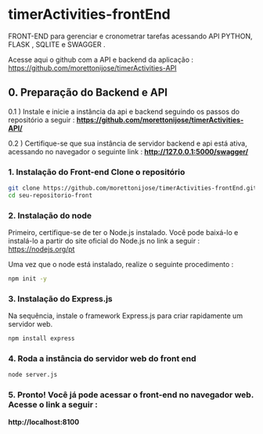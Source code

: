 # timerActivities-frontEnd

FRONT-END  para gerenciar e cronometrar tarefas acessando API PYTHON, FLASK , SQLITE e SWAGGER .

Acesse aqui o github com a API e backend da aplicação : https://github.com/morettonijose/timerActivities-API


## 0. Preparação do Backend e API 

0.1 ) Instale e inicie a instância da api e  backend seguindo os passos do repositório a seguir : **https://github.com/morettonijose/timerActivities-API/**

0.2 ) Certifique-se que sua instância de servidor backend e api está ativa, acessando no navegador o seguinte link :  **http://127.0.0.1:5000/swagger/**



### 1. Instalação do Front-end Clone o repositório

```bash
git clone https://github.com/morettonijose/timerActivities-frontEnd.git seu-repositorio-front
cd seu-repositorio-front
```

### 2. Instalação do node 
Primeiro, certifique-se de ter o Node.js instalado. Você pode baixá-lo e instalá-lo a partir do site oficial do Node.js no link a seguir : 
https://nodejs.org/pt

Uma vez que o node está instalado, realize o seguinte procedimento : 
```bash
npm init -y
```

### 3. Instalação do Express.js 
Na sequência, instale o framework Express.js para criar rapidamente um servidor web. 
```bash
npm install express
```


### 4. Roda a instância do servidor web do front end
```bash
node server.js
```


### 5. Pronto! Você já pode acessar o front-end no navegador web. Acesse o link a seguir : 

**http://localhost:8100**

